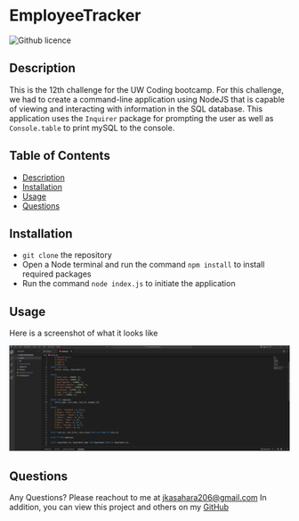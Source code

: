 # EmployeeTracker

![Github licence](http://img.shields.io/badge/license-MIT-blue.svg)
  
  
## Description
This is the 12th challenge for the UW Coding bootcamp. For this challenge, we had to create a command-line application using 
NodeJS that is capable of viewing and interacting with information in the SQL database. This application uses the ``Inquirer`` package for prompting the user 
as well as ``Console.table`` to print mySQL to the console.
  
## Table of Contents
* [Description](#description)
* [Installation](#installation)
* [Usage](#usage)
* [Questions](#questions)
  
## Installation
* ``git clone`` the repository
* Open a Node terminal and run the command ``npm install`` to install required packages
* Run the command ``node index.js`` to initiate the application
  
## Usage
Here is a screenshot of what it looks like

![](./assets/screenshot.png)
  
## Questions
Any Questions? Please reachout to me at jkasahara206@gmail.com
In addition, you can view this project and others on my [GitHub](https://github.com/CodeJeffK)

